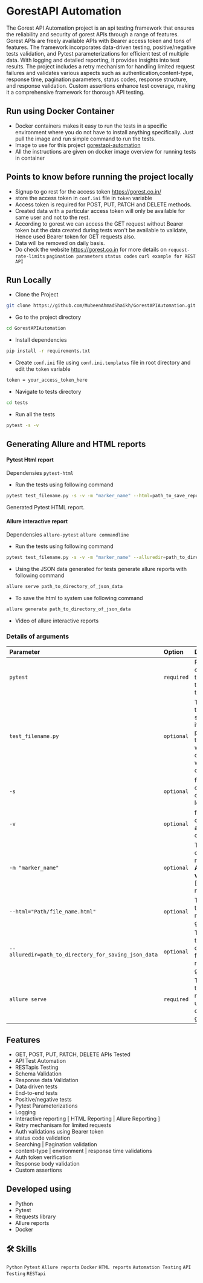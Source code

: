 
# GorestAPI Automation


The Gorest API Automation project is an api testing framework that ensures the reliability and security of gorest APIs through a range of features. Gorest APIs are freely available APIs with Bearer access token and tons of features. The framework incorporates data-driven testing, positive/negative tests validation, and Pytest parameterizations for efficient test of multiple data. With logging and detailed reporting, it provides insights into test results. The project includes a retry mechanism for handling limited request failures and validates various aspects such as authentication,content-type, response time, pagination parameters, status codes, response structure, and response validation. Custom assertions enhance test coverage, making it a comprehensive framework for thorough API testing.


## Run using Docker Container

- Docker containers makes it easy to run the tests in a specific environment where you do not have to install anything specifically. Just pull the image and run simple command to run the tests.
- Image to use for this project [gorestapi-automation](https://hub.docker.com/r/mubeenahmadshaikh/gorestapi-automation)
- All the instructions are given on docker image overview for running tests in container


## Points to know before running the project locally
- Signup to go rest for the access token https://gorest.co.in/
- store the access token in `conf.ini` file in `token` variable
- Access token is required for POST, PUT, PATCH and DELETE methods.
- Created data with a particular access token will only be available for same user and not to the rest.
- According to gorest we can access the GET request without Bearer token but the data created during tests won't be available to validate, Hence used Bearer token for GET requests also.
- Data will be removed on daily basis.
- Do check the website https://gorest.co.in for more details on `request-rate-limits` `pagination parameters` `status codes` `curl example for REST API`

## Run Locally 
- Clone the Project
```bash
git clone https://github.com/MubeenAhmadShaikh/GorestAPIAutomation.git
```
- Go to the project directory

```bash
cd GorestAPIAutomation
```

- Install dependencies

```bash
pip install -r requirements.txt
```
- Create `conf.ini` file using `conf.ini.templates` file in root directory and edit the `token` variable
```bash
token = your_access_token_here
```
- Navigate to tests directory
```bash
cd tests
```

- Run all the tests

```bash
pytest -s -v
```



## Generating Allure and HTML reports


#### Pytest Html report
Dependensies
`pytest-html`
- Run the tests using following command
```bash
pytest test_filename.py -s -v -m "marker_name" --html=path_to_save_report/report.html
```
Generated Pytest HTML report.
#### Allure interactive report
Dependensies
`allure-pytest` `allure commandline`

- Run the tests using following command
```bash
pytest test_filename.py -s -v -m "marker_name" --alluredir=path_to_directory_for_saving_json_data
```

- Using the JSON data generated for tests generate allure reports with following command
```bash
allure serve path_to_directory_of_json_data
```

- To save the html to system use following command
```bash
allure generate path_to_directory_of_json_data
```
- Video of allure interactive reports

### Details of arguments

| Parameter | Option     | Description                |
| :-------- |:-----------| :------------------------- |
| `pytest` | `required` | Pytest command to run the tests from terminal |
| `test_filename.py` | `optional` | To run the tests from specific file if not provided all the files with 'test_' or '_test' will be considered |
| `-s` | `optional` | for displaying console logs|
| `-v` | `optional` | for displaying additional details |
| `-m "marker_name"` | `optional` | To run the customised markers \| **Accepted values**: [positive, negative]|
| `--html="Path/file_name.html"` | `optional` | To generate the html report at given path  |
| `--alluredir=path_to_directory_for_saving_json_data` | `optional` | To generate the json data files for allure report at given path  |
| `allure serve ` | `required` | To generate the Allure report using json data files at given path  |


## Features

- GET, POST, PUT, PATCH, DELETE APIs Tested 
- API Test Automation
- RESTapis Testing
- Schema Validation
- Response data Validation
- Data driven tests 
- End-to-end tests 
- Positive/negative tests
- Pytest Parameterizations
- Logging 
- Interactive reporting [ HTML Reporting | Allure Reporting ]
- Retry mechanisam for limited requests
- Auth validations using Bearer token
- status code validation
- Searching | Pagination validation
- content-type | environment | response time validations
- Auth token verification
- Response body validation
- Custom assertions


## Developed using

- Python
- Pytest
- Requests library
- Allure reports
- Docker

## 🛠 Skills

`Python` `Pytest` `Allure reports` `Docker` `HTML reports` `Automation Testing` `API Testing`  `RESTapi`